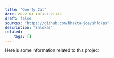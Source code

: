 ```yaml
---
title: "Qwerty Cat"
date: 2022-04-10T12:02:13Z
draft: false
sources: "https://github.com/bhakta-joe/shlokas"
description: "Shlokas"
related:
    tags: []
---
```


Here is some information related to this project